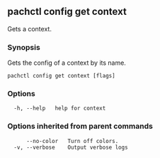 ## pachctl config get context

Gets a context.

### Synopsis

Gets the config of a context by its name.

```
pachctl config get context [flags]
```

### Options

```
  -h, --help   help for context
```

### Options inherited from parent commands

```
      --no-color   Turn off colors.
  -v, --verbose    Output verbose logs
```

